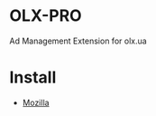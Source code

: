 # OLX-PRO
Ad Management Extension for olx.ua

# Install
* [Mozilla](https://addons.mozilla.org/firefox/addon/olx-pro/)
